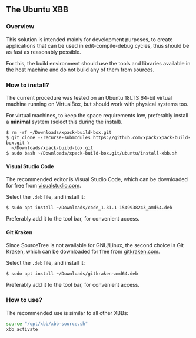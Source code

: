 ## The Ubuntu XBB

### Overview

This solution is intended mainly for development purposes, to create
applications that can be used in edit-compile-debug cycles, thus should
be as fast as reasonably possible.

For this, the build environment should use the tools and libraries 
available in the host machine and do not build any of them from sources.

### How to install?

The current procedure was tested on an Ubuntu 18LTS 64-bit virtual
machine running on VirtualBox, but should work with physical systems too.

For virtual machines, to keep the space requirements low, preferably 
install a **minimal** system (select this during the install).

```console
$ rm -rf ~/Downloads/xpack-build-box.git
$ git clone --recurse-submodules https://github.com/xpack/xpack-build-box.git \
  ~/Downloads/xpack-build-box.git
$ sudo bash ~/Downloads/xpack-build-box.git/ubuntu/install-xbb.sh
```

#### Visual Studio Code

The recommended editor is Visual Studio Code, which can be downloaded 
for free from
[visualstudio.com](https://code.visualstudio.com/download).

Select the `.deb` file, and install it:

```console
$ sudo apt install ~/Downloads/code_1.31.1-1549938243_amd64.deb
```

Preferably add it to the tool bar, for convenient access.

#### Git Kraken

Since SourceTree is not available for GNU/Linux, the second choice is
Git Kraken, which can be downloaded for free from 
[gitkraken.com](https://www.gitkraken.com/download).

Select the `.deb` file, and install it:

```console
$ sudo apt install ~/Downloads/gitkraken-amd64.deb
```

Preferably add it to the tool bar, for convenient access.

### How to use?

The recommended use is similar to all other XBBs:

```bash
source "/opt/xbb/xbb-source.sh"
xbb_activate
```
